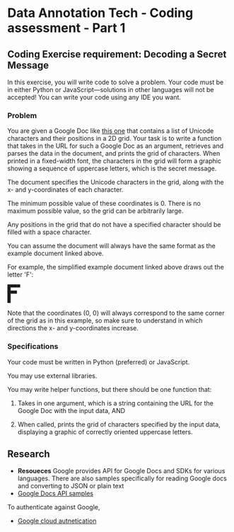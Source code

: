 # Data Annotation Tech - Coding assessment - Part 1
## Coding Exercise requirement: Decoding a Secret Message
In this exercise, you will write code to solve a problem. Your code must be in either Python or JavaScript—solutions in other languages will not be accepted! You can write your code using any IDE you want.

### Problem
You are given a Google Doc like [this one](https://docs.google.com/document/d/e/2PACX-1vRMx5YQlZNa3ra8dYYxmv-QIQ3YJe8tbI3kqcuC7lQiZm-CSEznKfN_HYNSpoXcZIV3Y_O3YoUB1ecq/pub) that contains a list of Unicode characters and their positions in a 2D grid. Your task is to write a function that takes in the URL for such a Google Doc as an argument, retrieves and parses the data in the document, and prints the grid of characters. When printed in a fixed-width font, the characters in the grid will form a graphic showing a sequence of uppercase letters, which is the secret message.

The document specifies the Unicode characters in the grid, along with the x- and y-coordinates of each character.

The minimum possible value of these coordinates is 0. There is no maximum possible value, so the grid can be arbitrarily large.

Any positions in the grid that do not have a specified character should be filled with a space character.

You can assume the document will always have the same format as the example document linked above.

For example, the simplified example document linked above draws out the letter 'F':

```
█▀▀▀
█▀▀ 
█   
```

Note that the coordinates (0, 0) will always correspond to the same corner of the grid as in this example, so make sure to understand in which directions the x- and y-coordinates increase.

### Specifications
Your code must be written in Python (preferred) or JavaScript.

You may use external libraries.

You may write helper functions, but there should be one function that:

1. Takes in one argument, which is a string containing the URL for the Google Doc with the input data, AND

2. When called, prints the grid of characters specified by the input data, displaying a graphic of correctly oriented uppercase letters.

## Research
* **Resoueces**
Google provides API for Google Docs and SDKs for various languages. There are also samples specifically for reading Google docs and converting to JSON or plain text
* [Google Docs API samples](https://developers.google.com/docs/api/samples)

To authenticate against Google, 
* [Google cloud autnetication](https://cloud.google.com/docs/authentication/client-libraries)
